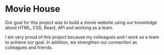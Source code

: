 # Movie House
Our goal for this project was to build a movie website using our knowledge about HTML, CSS, React, API and working as a team.

I am very proud of this project because my colleagues and I work as a team to achieve our goal. In addition, we strengthen our connection as colleagues and friends.
